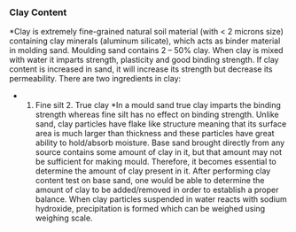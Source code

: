 ### Clay Content 
*Clay is extremely fine-grained natural soil material (with < 2 microns size) containing clay minerals (aluminum silicate), which acts as binder material in molding sand. Moulding sand contains 2 – 50% clay. When clay is mixed with water it imparts strength, plasticity and good binding strength. 
If clay content is increased in sand, it will increase its strength but decrease its permeability. There are two ingredients in clay:
 * 1. Fine silt     2.   True clay 
*In a mould sand true clay imparts the binding strength whereas fine silt has no effect on binding strength. Unlike sand, clay particles have flake like structure meaning that its surface area is much larger than thickness and these particles have great ability to hold/absorb moisture. 
Base sand brought directly from any source contains some amount of clay in it, but that amount may not be sufficient for making mould. Therefore, it becomes essential to determine the amount of clay present in it. After performing clay content test on base sand, one would be able to determine the amount of clay to be added/removed in order to establish a proper balance. 
When clay particles suspended in water reacts with sodium hydroxide, precipitation is formed which can be weighed using weighing scale. 
